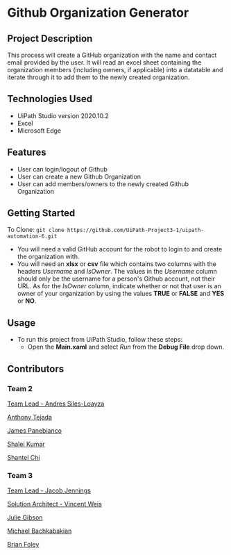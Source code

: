# Github Organization Generator
## Project Description
This process will create a GitHub organization with the name and contact email provided by the user. It will read an excel sheet containing the organization members (including owners, if applicable) into a datatable and iterate through it to add them to the newly created organization.

## Technologies Used
- UiPath Studio version 2020.10.2
- Excel
- Microsoft Edge

## Features
- User can login/logout of Github
- User can create a new Github Organization
- User can add members/owners to the newly created Github Organization

## Getting Started
To Clone: `git clone https://github.com/UiPath-Project3-1/uipath-automation-6.git`
- You will need a valid GitHub account for the robot to login to and create the organization with.
- You will need an **xlsx** or **csv** file which contains two columns with the headers *Username* and *IsOwner*. The values in the *Username* column should only be the username for a person's Github account, not their URL. As for the *IsOwner* column, indicate whether or not that user is an owner of your organization by using the values **TRUE** or **FALSE** and **YES** or **NO**.

## Usage
- To run this project from UiPath Studio, follow these steps:
    - Open the **Main.xaml** and select *Run* from the **Debug File** drop down.

## Contributors
### Team 2
<a href='https://github.com/andressiles'>Team Lead - Andres Siles-Loayza</a>

<a href='https://github.com/antonyt96'>Anthony Tejada</a>

<a href='https://github.com/jamesPan3'>James Panebianco</a>

<a href='https://github.com/shakum25'>Shalei Kumar</a>

<a href='https://github.com/schigit'>Shantel Chi</a>

### Team 3
<a href='https://github.com/jjennings510'>Team Lead - Jacob Jennings</a>

<a href='https://github.com/vrobweis'>Solution Architect - Vincent Weis</a>

<a href='https://github.com/JAGibW'>Julie Gibson</a>

<a href='https://github.com/MBachkabakian'>Michael Bachkabakian</a>

<a href='https://github.com/foleyb25'>Brian Foley</a>

